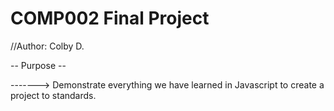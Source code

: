 # COMP002 Final Project

//Author: Colby D.

-- Purpose --

-------> Demonstrate everything we have learned in Javascript to create a project to standards. 